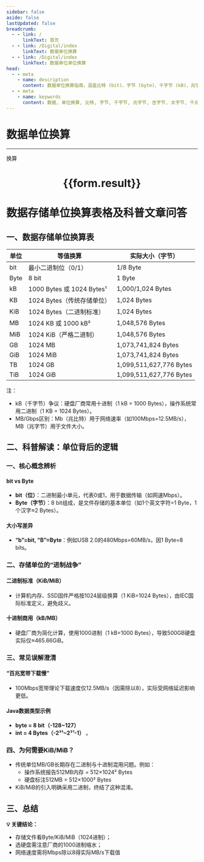 ```yaml
---
sidebar: false
aside: false
lastUpdated: false
breadcrumb:
  - - link: /
      linkText: 首页
  - - link: /Digital/index
      linkText: 数据单位换算
  - - link: /Digital/index
      linkText: 数据单位单位换算
head:
  - - meta
    - name: description
      content: 数据单位换算指南，涵盖比特 (bit)、字节 (byte)、千字节 (kB)、兆字节 (MB)、吉字节 (GB)、太字节 (TB)、千兆比特 (Gb)、兆比特 (Mb)、吉比特 (Gb)、太比特 (Tb)、千字节 (KiB)、兆字节 (MiB)、吉字节 (GiB)、太字节 (TiB) 的详细换算公式与说明。
  - - meta
    - name: keywords
      content: 数据, 单位换算, 比特, 字节, 千字节, 兆字节, 吉字节, 太字节, 千兆比特, 兆比特, 吉比特, 太比特, KiB, MiB, GiB, TiB, 换算公式, 数据单位换算指南
---
```

# 数据单位换算
---
<script setup>
import { onMounted, reactive, inject ,ref  } from 'vue'
import { NButton,NForm ,NFormItem,NInput,NInputNumber,NSelect,NCard,useMessage ,NGrid ,NGi } from 'naive-ui'
import { defineClientComponent } from 'vitepress'
import { Charge } from '../../files';
const convert = inject('convert')
const options =  [
  { "label": "比特 (bit)", "value": "bit" },
  { "label": "字节 (byte)", "value": "byte" },
  { "label": "千字节 (kB)", "value": "kB" },
  { "label": "兆字节 (MB)", "value": "MB" },
  { "label": "吉字节 (GB)", "value": "GB" },
  { "label": "太字节 (TB)", "value": "TB" },
  { "label": "千兆比特 (Gb)", "value": "Gb" },
  { "label": "兆比特 (Mb)", "value": "Mb" },
  { "label": "吉比特 (Gb)", "value": "Gb" },
  { "label": "太比特 (Tb)", "value": "Tb" },
  { "label": "千字节 (KiB)", "value": "KiB" },
  { "label": "兆字节 (MiB)", "value": "MiB" },
  { "label": "吉字节 (GiB)", "value": "GiB" },
  { "label": "太字节 (TiB)", "value": "TiB" }
];
const formRef = ref(null);
const rules = {
  number:{
    required: true,
    type: 'number',
    trigger: "blur"
  },
  to:{
    required: true,
    trigger: "select"
  },
  from:{
    required: true,
    trigger: "select"
  }
}
const form = reactive({
  number:null,
  to:'',
  from:'',
  result:'',
  title:'面积单位换算',
})
const convertHandler = (e) => {
   e.preventDefault();
  formRef.value?.validate((errors)=>{
    if (!errors) {
      form.result = `${form.number}${form.from} = ${convert(form.number).from(form.from).to(form.to)}${form.to}`
    }
  })
}
</script>

<n-form size="large" :model="form" ref='formRef' :rules="rules">
  <n-form-item label="数值"  path="number">
    <n-input-number size="large" style="width:100%" :min="0" v-model:value="form.number"   placeholder="请输入要换算的数值" />
  </n-form-item>
  <n-form-item label="从" path="from">
    <n-select  size="large" :options="options" v-model:value="form.from" placeholder="请选择原始单位" />
  </n-form-item>
  <n-form-item label="到" path="to">
    <n-select  size="large" :options="options" v-model:value="form.to" placeholder="请选择换算单位" />
  </n-form-item>
  <n-form-item>
    <n-button type="primary" style="width:100%" @click="convertHandler">换算</n-button>
  </n-form-item>
</n-form>
<n-card  embedded :bordered="false" hoverable>
  <div  style="text-align:center">
    <h1>{{form.result}}</h1>
  </div>
</n-card>

# 数据存储单位换算表格及科普文章问答

## 一、数据存储单位换算表

| 单位       | 等值换算                     | 实际大小（字节）              |
|------------|------------------------------|-------------------------------|
| bit        | 最小二进制位（0/1）           | 1/8 Byte                      |
| Byte       | 8 bit                        | 1 Byte                        |
| kB         | 1000 Bytes 或 1024 Bytes¹    | 1,000/1,024 Bytes             |
| KB         | 1024 Bytes（传统存储单位）   | 1,024 Bytes                   |
| KiB        | 1024 Bytes（二进制标准）     | 1,024 Bytes                   |
| MB         | 1024 KB 或 1000 kB²          | 1,048,576 Bytes               |
| MiB        | 1024 KiB（严格二进制）       | 1,048,576 Bytes               |
| GB         | 1024 MB                      | 1,073,741,824 Bytes           |
| GiB        | 1024 MiB                     | 1,073,741,824 Bytes           |
| TB         | 1024 GB                      | 1,099,511,627,776 Bytes       |
| TiB        | 1024 GiB                     | 1,099,511,627,776 Bytes       |

注：
- kB（千字节）争议：硬盘厂商常用十进制（1 kB = 1000 Bytes），操作系统常用二进制（1 KB = 1024 Bytes）。
- MB/Gbps区别：Mb（兆比特）用于网络速率（如100Mbps=12.5MB/s），MB（兆字节）用于文件大小。

## 二、科普解读：单位背后的逻辑

### 一、核心概念辨析

#### bit vs Byte

- **bit（位）**：二进制最小单元，代表0或1，用于数据传输（如网速Mbps）。
- **Byte（字节）**：8 bit组成，是文件存储的基本单位（如1个英文字符=1 Byte，1个汉字≈2 Bytes）。

#### 大小写差异

- **“b”=bit, “B”=Byte**：例如USB 2.0的480Mbps=60MB/s，因1 Byte=8 bits。

### 二、存储单位的“进制战争”

#### 二进制标准（KiB/MiB）

- 计算机内存、SSD固件严格按1024层级换算（1 KiB=1024 Bytes），由IEC国际标准定义，避免歧义。

#### 十进制商用（kB/MB）

- 硬盘厂商为简化计算，使用1000进制（1 kB=1000 Bytes），导致500GB硬盘实际仅≈465.66GiB。

### 三、常见误解澄清

#### “百兆宽带下载慢”

- 100Mbps宽带理论下载速度仅12.5MB/s（因需除以8），实际受网络延迟影响更低。

#### Java数据类型示例

- **byte = 8 bit（-128~127）**
- **int = 4 Bytes（-2³¹~2³¹-1）** 。

### 四、为何需要KiB/MiB？

- 传统单位MB/GB长期存在二进制与十进制混用问题。例如：
  - 操作系统报告512MB内存 = 512×1024² Bytes
  - 硬盘标注512MB = 512×1000² Bytes
- KiB/MiB的引入明确采用二进制，终结了这种混淆。

## 三、总结

**💡 关键结论：**

- 存储文件看Byte/KiB/MiB（1024进制）；
- 选硬盘需注意厂商的1000进制缩水；
- 网络速度需将Mbps除以8得实际MB/s下载值